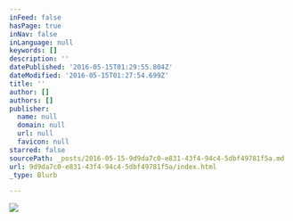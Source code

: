 ```yaml
---
inFeed: false
hasPage: true
inNav: false
inLanguage: null
keywords: []
description: ''
datePublished: '2016-05-15T01:29:55.804Z'
dateModified: '2016-05-15T01:27:54.699Z'
title: ''
author: []
authors: []
publisher:
  name: null
  domain: null
  url: null
  favicon: null
starred: false
sourcePath: _posts/2016-05-15-9d9da7c0-e831-43f4-94c4-5dbf49781f5a.md
url: 9d9da7c0-e831-43f4-94c4-5dbf49781f5a/index.html
_type: Blurb

---
```

![](https://the-grid-user-content.s3-us-west-2.amazonaws.com/c96461a1-b69d-4f7b-b9f2-fa609c9614bc.jpg)
